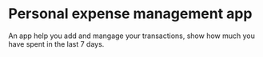 # Personal expense management app

An app help you add and mangage your transactions, show how much you have spent in the last 7 days.


